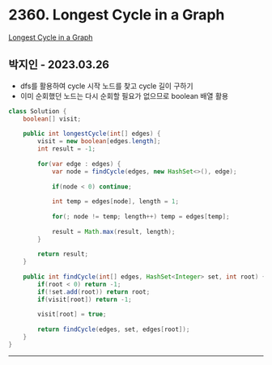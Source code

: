 # 2360. Longest Cycle in a Graph

[Longest Cycle in a Graph](https://leetcode.com/problems/longest-cycle-in-a-graph/)

## 박지인 - 2023.03.26

- dfs를 활용하여 cycle 시작 노드를 찾고 cycle 길이 구하기
- 이미 순회했던 노드는 다시 순회할 필요가 없으므로 boolean 배열 활용

```java
class Solution {
    boolean[] visit;
    
    public int longestCycle(int[] edges) {
        visit = new boolean[edges.length];
        int result = -1;
        
        for(var edge : edges) {
            var node = findCycle(edges, new HashSet<>(), edge);
            
            if(node < 0) continue;
            
            int temp = edges[node], length = 1;
            
            for(; node != temp; length++) temp = edges[temp];
            
            result = Math.max(result, length);
        }
        
        return result;
    }
    
    public int findCycle(int[] edges, HashSet<Integer> set, int root) {
        if(root < 0) return -1;
        if(!set.add(root)) return root;
        if(visit[root]) return -1;
        
        visit[root] = true;
        
        return findCycle(edges, set, edges[root]);
    }
}
```

---
